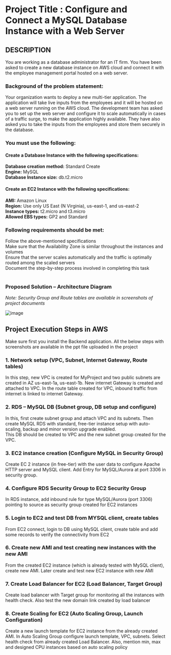 # Project Title : Configure and Connect a MySQL Database Instance with a Web Server

## DESCRIPTION 
You are working as a database administrator for an IT firm. You have been asked to create a new database instance on AWS cloud and connect it with the employee management portal hosted on a web server.

### Background of the problem statement: 
Your organization wants to deploy a new multi-tier application. The application will take live inputs from the employees and it will be hosted on a web server running on the AWS cloud. 
The development team has asked you to set up the web server and configure it to scale automatically in cases of a traffic surge, to make the application highly available. They have also asked you to take the inputs from the employees and store them securely in the database.
 
### You must use the following:

#### Create a Database Instance with the following specifications: <br>
**Database creation method:** Standard Create <br>
**Engine:** MySQL <br>
**Database Instance size:** db.t2.micro <br>
 
#### Create an EC2 Instance with the following specifications: 
**AMI:** Amazon Linux  <br>
**Region:** Use only US East (N Virginia), us-east-1, and us-east-2 <br>
**Instance types:** t2.micro and t3.micro <br>
**Allowed EBS types:** GP2 and Standard <br>

### Following requirements should be met: 

Follow the above-mentioned specifications <br>
Make sure that the Availability Zone is similar throughout the instances and volumes <br>
Ensure that the server scales automatically and the traffic is optimally routed among the scaled servers <br>
Document the step-by-step process involved in completing this task <br>
 
### Proposed Solution – Architecture Diagram 
<i> Note: Security Group and Route tables are available in screenshots of project documents </i>

 ![image](https://github.com/nilesh-shardul/Employee_management_portal/assets/40804989/007302b6-b968-48e3-b814-ebd63d177fcf)


## Project Execution Steps in AWS  <br>
Make sure first you install the Backend application. All the below steps with screenshots are available in the ppt file uploaded in the project  <br>

### 1.	Network setup (VPC, Subnet, Internet Gateway, Route tables) <br>
In this step, new VPC is created for MyProject and two public subnets are created in AZ us-east-1a, us-east-1b. New internet Gateway is created and attached to VPC. In the route table created for VPC, inbound traffic from internet is linked to internet Gateway. <br>

### 2.	RDS – MySQL DB (Subnet group, DB setup and configure) <br>
In this, first create subnet group and attach VPC and its subnets. Then create MySQL RDS with standard, free-tier instance setup with auto-scaling, backup and minor version upgrade enabled. <br>
This DB should be created to VPC and the new subnet group created for the VPC.  <br>

### 3.	EC2 instance creation (Configure MySQL in Security Group) <br>
Create EC 2 instance (in free-tier) with the user data to configure Apache HTTP server and MySQL client. Add Entry for MySQL/Aurora at port 3306 in security group.  <br>

### 4.	Configure RDS Security Group to EC2 Security Group <br>
In RDS instance, add inbound rule for type MySQL/Aurora (port 3306) pointing to source as security group created for EC2 instances <br>

### 5.	Login to EC2 and test DB from MYSQL client, create tables <br>
From EC2 connect, login to DB using MySQL client, create table and add some records to verify the connectivity from EC2 <br>

### 6.	Create new AMI and test creating new instances with the new AMI <br>
From the created EC2 instance (which is already tested with MySQL client), create new AMI. Later create and test new EC2 instance with new AMI <br>

### 7.	Create Load Balancer for EC2  (Load Balancer, Target Group) <br>
Create load balancer with Target group for monitoring all the instances with health check. Also test the new domain link created by load balancer  <br>
 
### 8.	Create Scaling for EC2 (Auto Scaling Group, Launch Configuration) <br>
Create a new launch template for EC2 instance from the already created AMI. In Auto Scaling Group configure launch template, VPC, subnets. Select health check from already created Load Balancer.  Also, mention min, max and designed CPU instances based on auto scaling  policy  <br>


